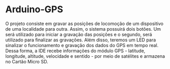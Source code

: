 # Arduino-GPS

  O projeto consiste em gravar as posições de locomoção de um dispositivo de uma localidade para outra.
Assim, o sistema possuirá dois botões. Um será utilizado para iniciar a gravação das posições e o segundo, será utilizado para finalizar as gravações.
Além disso, teremos um LED para sinalizar o funcionamento e gravação dos dados do GPS em tempo real.
Dessa forma, a IDE recebe informações do módulo GPS - latitude, longitude, altitude, velocidade e sentido - por meio de satélites e armazena no Cartão Micro SD.
